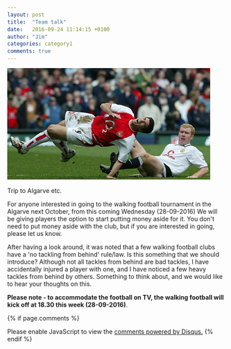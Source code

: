 ```yaml
---
layout: post
title:  "Team talk"
date:   2016-09-24 11:14:15 +0100
author: "Jim"
categories: category1
comments: true
---
```


![latest](/assets/cm1.jpg)

Trip to Algarve etc.

For anyone interested in going to the walking football tournament in the Algarve next October, from this coming Wednesday (28-09-2016) We will be giving players the option to start putting money aside for it.<!--more--> You don't need to put money aside with the club, but if you are interested in going, please let us know.

After having a look around, it was noted that a few walking football clubs have a 'no tackling from behind' rule/law. Is this something that we should introduce? Although not all tackles from behind are bad tackles, I have accidentally injured a player with one, and I have noticed a few heavy tackles from behind by others. Something to think about, and we would like to hear your thoughts on this.


**Please note - to accommodate the football on TV, the walking football will kick off at 18.30 this week (28-09-2016)**.   

{% if page.comments %}
<div id="disqus_thread"></div>
<script>
    /**
     *  RECOMMENDED CONFIGURATION VARIABLES: EDIT AND UNCOMMENT THE SECTION BELOW TO INSERT DYNAMIC VALUES FROM YOUR PLATFORM OR CMS.
     *  LEARN WHY DEFINING THESE VARIABLES IS IMPORTANT: https://disqus.com/admin/universalcode/#configuration-variables
     */
    /*
    var disqus_config = function () {
        this.page.url = index.html;  // Replace PAGE_URL with your page's canonical URL variable
        this.page.identifier = PAGE_IDENTIFIER; // Replace PAGE_IDENTIFIER with your page's unique identifier variable
    };
    */
    (function() {  // DON'T EDIT BELOW THIS LINE
        var d = document, s = d.createElement('script');
        
        s.src = '//arbroathwalkingfootball.disqus.com/embed.js';
        
        s.setAttribute('data-timestamp', +new Date());
        (d.head || d.body).appendChild(s);
    })();
</script>
<noscript>Please enable JavaScript to view the <a href="https://disqus.com/?ref_noscript" rel="nofollow">comments powered by Disqus.</a></noscript>
{% endif %}  


